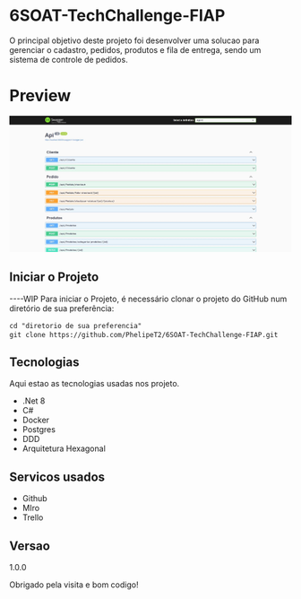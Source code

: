 # 6SOAT-TechChallenge-FIAP
O principal objetivo deste projeto foi desenvolver uma solucao para gerenciar o cadastro, pedidos, produtos e fila de entrega, sendo um sistema de controle de pedidos.

# Preview
![Fluxo Principal](https://github.com/PhelipeT2/6SOAT-TechChallenge-FIAP/blob/api-produtos/images/Apis.JPG)

## Iniciar o Projeto
----WIP
Para iniciar o Projeto, é necessário clonar o projeto do GitHub num diretório de sua preferência:

```shell
cd "diretorio de sua preferencia"
git clone https://github.com/PhelipeT2/6SOAT-TechChallenge-FIAP.git
```

## Tecnologias

Aqui estao as tecnologias usadas nos projeto.

* .Net 8
* C#
* Docker
* Postgres
* DDD
* Arquitetura Hexagonal
 
 
## Servicos usados
 
* Github
* MIro
* Trello
 
## Versao

1.0.0

 
Obrigado pela visita e bom codigo!
